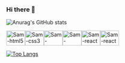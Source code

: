 ### Hi there 👋

<!--
**sam44cordeiro/sam44cordeiro** is a ✨ _special_ ✨ repository because its `README.md` (this file) appears on your GitHub profile.

Here are some ideas to get you started:

- 🔭 I’m currently working on ...
- 🌱 I’m currently learning ...
- 👯 I’m looking to collaborate on ...
- 🤔 I’m looking for help with ...
- 💬 Ask me about ...
- 📫 How to reach me: ...
- 😄 Pronouns: ...
- ⚡ Fun fact: ...
-->
![Anurag's GitHub stats](https://github-readme-stats.vercel.app/api?username=sam44cordeiro&show_icons=true&theme=radical)

<img align="center" alt="Sam-html5" height="40" width="50" src="https://cdn.jsdelivr.net/gh/devicons/devicon/icons/html5/html5-original.svg" /><img align="center" alt="Sam-css3" height="40" width="50" src="https://cdn.jsdelivr.net/gh/devicons/devicon/icons/css3/css3-original.svg" /><img align="center" alt="Sam-javascript" height="40" width="50" src="https://cdn.jsdelivr.net/gh/devicons/devicon/icons/javascript/javascript-original.svg" /><img align="center" alt="Sam-bootstrap" height="40" width="50" src="https://cdn.jsdelivr.net/gh/devicons/devicon/icons/bootstrap/bootstrap-original-wordmark.svg" /><img align="center" alt="Sam-react" height="40" width="50" src="https://cdn.jsdelivr.net/gh/devicons/devicon/icons/react/react-original.svg" /><img align="center" alt="Sam-react" height="40" width="50" src="https://cdn.jsdelivr.net/gh/devicons/devicon/icons/python/python-original.svg" />
<!--<img src="https://cdn.jsdelivr.net/gh/devicons/devicon/icons/tailwindcss/tailwindcss-plain.svg" />-->
<!--<img src="https://cdn.jsdelivr.net/gh/devicons/devicon/icons/typescript/typescript-original.svg" />-->
<!--<img src="https://cdn.jsdelivr.net/gh/devicons/devicon/icons/csharp/csharp-original.svg" />-->
<!--<img src="https://cdn.jsdelivr.net/gh/devicons/devicon/icons/cplusplus/cplusplus-original.svg" />-->
<!--<img align="center" alt="Sam-jquery" height="30" width="40" src="https://cdn.jsdelivr.net/gh/devicons/devicon/icons/jquery/jquery-original.svg" />-->

[![Top Langs](https://github-readme-stats.vercel.app/api/top-langs/?username=sam44cordeiro&layout=compact)](https://github.com/anuraghazra/github-readme-stats)
